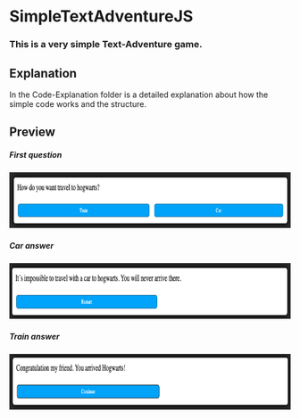 # SimpleTextAdventureJS

### This is a very simple Text-Adventure game. 

## Explanation

In the Code-Explanation folder is a detailed explanation about how the simple code works and the structure.

## Preview

##### First question

<img src="https://github.com/gianmarcog/SimpleTextAdventureJS/blob/master/ReadME-Images/FirstQuestion.png" alt="alt text" width="800" height="100">

##### Car answer

<img src="https://github.com/gianmarcog/SimpleTextAdventureJS/blob/master/ReadME-Images/CarAnswer.png" alt="alt text" width="800" height="100">

##### Train answer

<img src="https://github.com/gianmarcog/SimpleTextAdventureJS/blob/master/ReadME-Images/TrainAnswer.png" alt="alt text" width="800" height="100">
